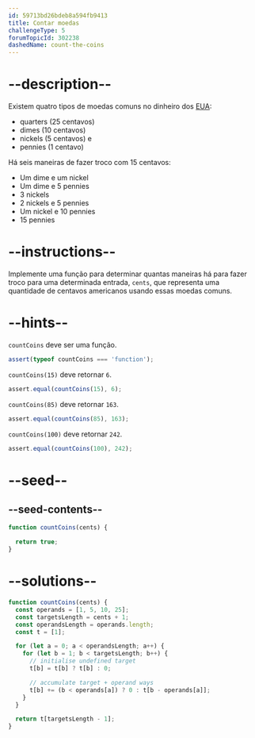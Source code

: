 ```yaml
---
id: 59713bd26bdeb8a594fb9413
title: Contar moedas
challengeType: 5
forumTopicId: 302238
dashedName: count-the-coins
---
```


# --description--

Existem quatro tipos de moedas comuns no dinheiro dos [EUA](https://en.wikipedia.org/wiki/United_States):

<ul>
  <li>quarters (25 centavos)</li>
  <li>dimes (10 centavos)</li>
  <li>nickels (5 centavos) e</li>
  <li>pennies (1 centavo)</li>
</ul>

<p>Há seis maneiras de fazer troco com 15 centavos:</p>

<ul>
  <li>Um dime e um nickel</li>
  <li>Um dime e 5 pennies</li>
  <li>3 nickels</li>
  <li>2 nickels e 5 pennies</li>
  <li>Um nickel e 10 pennies</li>
  <li>15 pennies</li>
</ul>

# --instructions--

Implemente uma função para determinar quantas maneiras há para fazer troco para uma determinada entrada, `cents`, que representa uma quantidade de centavos americanos usando essas moedas comuns.

# --hints--

`countCoins` deve ser uma função.

```js
assert(typeof countCoins === 'function');
```

`countCoins(15)` deve retornar `6`.

```js
assert.equal(countCoins(15), 6);
```

`countCoins(85)` deve retornar `163`.

```js
assert.equal(countCoins(85), 163);
```

`countCoins(100)` deve retornar `242`.

```js
assert.equal(countCoins(100), 242);
```

# --seed--

## --seed-contents--

```js
function countCoins(cents) {

  return true;
}
```

# --solutions--

```js
function countCoins(cents) {
  const operands = [1, 5, 10, 25];
  const targetsLength = cents + 1;
  const operandsLength = operands.length;
  const t = [1];

  for (let a = 0; a < operandsLength; a++) {
    for (let b = 1; b < targetsLength; b++) {
      // initialise undefined target
      t[b] = t[b] ? t[b] : 0;

      // accumulate target + operand ways
      t[b] += (b < operands[a]) ? 0 : t[b - operands[a]];
    }
  }

  return t[targetsLength - 1];
}
```
